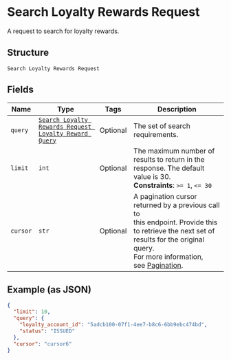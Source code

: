 
# Search Loyalty Rewards Request

A request to search for loyalty rewards.

## Structure

`Search Loyalty Rewards Request`

## Fields

| Name | Type | Tags | Description |
|  --- | --- | --- | --- |
| `query` | [`Search Loyalty Rewards Request Loyalty Reward Query`](../../doc/models/search-loyalty-rewards-request-loyalty-reward-query.md) | Optional | The set of search requirements. |
| `limit` | `int` | Optional | The maximum number of results to return in the response. The default value is 30.<br>**Constraints**: `>= 1`, `<= 30` |
| `cursor` | `str` | Optional | A pagination cursor returned by a previous call to<br>this endpoint. Provide this to retrieve the next set of<br>results for the original query.<br>For more information,<br>see [Pagination](https://developer.squareup.com/docs/build-basics/common-api-patterns/pagination). |

## Example (as JSON)

```json
{
  "limit": 10,
  "query": {
    "loyalty_account_id": "5adcb100-07f1-4ee7-b8c6-6bb9ebc474bd",
    "status": "ISSUED"
  },
  "cursor": "cursor6"
}
```

